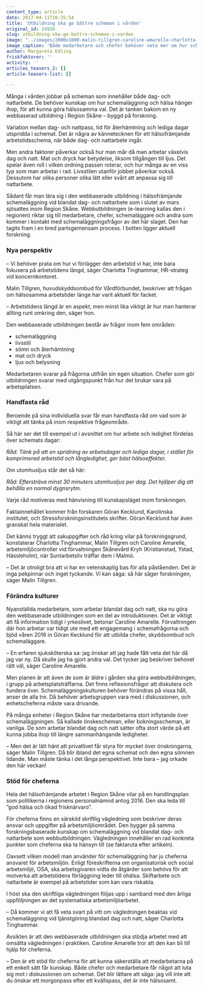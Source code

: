 ```yaml
---
content_type: article
date: 2017-04-11T16:25:54
title: 'Utbildning ska ge bättre scheman i vården'
original_id: 24926
slug: utbildning-ska-ge-battre-scheman-i-varden
image: "../images/2000x1000-malin-tillgren-caroline-amarelle-charlotta-tinghammar-foto-edling.jpg"
image_caption: 'Både medarbetare och chefer behöver veta mer om hur schemaläggning och hälsa hänger ihop, menar Malin Tillgren, Caroline Amarelle och Charlotta Tinghammar, Region Skåne.'
author: Margareta Edling
friskfaktorer: ''
activity: ''
articles_teasers_2: []
article-teasers-list: []

---
```


Många i vården jobbar på scheman som innehåller både dag- och nattarbete. De behöver kunskap om hur schemaläggning och hälsa hänger ihop, för att kunna göra hälsosamma val. Det är tanken bakom en ny webbaserad utbildning i Region Skåne – byggd på forskning.

Variation mellan dag- och nattpass, tid för återhämtning och lediga dagar utspridda i schemat. Det är några av kännetecknen för ett hälsofrämjande arbetstidsschema, när både dag- och nattarbete ingår.

Men andra faktorer påverkar också hur man mår då man arbetar växelvis dag och natt. Mat och dryck har betydelse, liksom tillgången till ljus. Det spelar även roll i vilken ordning passen roterar, och hur många av en viss typ som man arbetar i rad. Livsstilen utanför jobbet påverkar också. Dessutom har olika personer olika lätt eller svårt att anpassa sig till nattarbete.

Sådant får man lära sig i den webbaserade utbildning i hälsofrämjande schemaläggning vid blandat dag- och nattarbete som i slutet av mars sjösattes inom Region Skåne. Webbutbildningen (e-learning kallas den i regionen) riktar sig till medarbetare, chefer, schemaläggare och andra som kommer i kontakt med schemaläggningsfrågor av det här slaget. Den har tagits fram i en bred partsgemensam process. I botten ligger aktuell forskning.

### Nya perspektiv

– Vi behöver prata om hur vi förlägger den arbetstid vi har, inte bara fokusera på arbetstidens längd, säger Charlotta Tinghammar, HR-strateg vid koncernkontoret.

Malin Tillgren, huvudskyddsombud för Vårdförbundet, beskriver att frågan om hälsosamma arbetstider länge har varit aktuell för facket.

– Arbetstidens längd är en aspekt, men minst lika viktigt är hur man hanterar allting runt omkring den, säger hon.

Den webbaserade utbildningen består av frågor inom fem områden:

*   schemaläggning
*   livsstil
*   sömn och återhämtning
*   mat och dryck
*   ljus och belysning

Medarbetaren svarar på frågorna utifrån sin egen situation. Chefer som gör utbildningen svarar med utgångspunkt från hur det brukar vara på arbetsplatsen.

### Handfasta råd

Beroende på sina individuella svar får man handfasta råd om vad som är viktigt att tänka på inom respektive frågeområde.

Så här ser det till exempel ut i avsnittet om hur arbete och ledighet fördelas över schemats dagar:

_Råd: Tänk på att en spridning av arbetsdagar och lediga dagar, i stället för komprimerad arbetstid och långledighet, ger bäst hälsoeffekter._

Om utomhusljus står det så här:

_Råd: Eftersträva minst 30 minuters utomhusljus per dag. Det hjälper dig att behålla en normal dygnsrytm._

Varje råd motiveras med hänvisning till kunskapsläget inom forskningen.

Faktainnehållet kommer från forskaren Göran Kecklund, Karolinska institutet, och Stressforskningsinstitutets skrifter. Göran Kecklund har även granskat hela materialet.

Det känns tryggt att sakuppgifter och råd kring vilar på forskningsgrund, konstaterar Charlotta Tinghammar, Malin Tillgren och Caroline Amarelle, arbetsmiljöcontroller vid förvaltningen Skånevård Kryh (Kristianstad, Ystad, Hässleholm), när Suntarbetsliv träffar dem i Malmö.

– Det är otroligt bra att vi har en vetenskaplig bas för alla påståenden. Det är inga pekpinnar och inget tyckande. Vi kan säga: så här säger forskningen, säger Malin Tillgren.

### Förändra kulturer

Nyanställda medarbetare, som arbetar blandat dag och natt, ska nu göra den webbaserade utbildningen som en del av introduktionen. Det är viktigt att få information tidigt i yrkeslivet, betonar Caroline Amarelle. Förvaltningen där hon arbetar var tidigt ute med ett engagemang i schemafrågorna och bjöd våren 2016 in Göran Kecklund för att utbilda chefer, skyddsombud och schemaläggare.

– En erfaren sjuksköterska sa: jag önskar att jag hade fått veta det här då jag var ny. Då skulle jag ha gjort andra val. Det tycker jag beskriver behovet rätt väl, säger Caroline Amarelle.

Men planen är att även de som är äldre i gården ska göra webbutbildningen, i grupp på arbetsplatsträffarna. Det finns reflexionsfrågor att diskutera och fundera över. Schemaläggningskulturen behöver förändras på vissa håll, anser de alla tre. Då behöver arbetsgruppen vara med i diskussionen, och enhetscheferna måste vara drivande.

På många enheter i Region Skåne har medarbetarna stort inflytande över schemaläggningen. Så kallade önskescheman, eller bokningsscheman, är vanliga. De som arbetar blandat dag och natt sätter ofta stort värde på att kunna jobba ihop till längre sammanhängande ledigheter.

– Men det är lätt hänt att privatlivet får styra för mycket över önskningarna, säger Malin Tillgren. Då blir ibland det egna schemat och den egna sömnen lidande. Man måste tänka i det långa perspektivet. Inte bara – jag orkade den här veckan!

### Stöd för cheferna

Hela det hälsofrämjande arbetet i Region Skåne vilar på en handlingsplan som politikerna i regionens personalnämnd antog 2016. Den ska leda till ”god hälsa och ökad frisknärvaro”. 

För cheferna finns en särskild skriftlig vägledning som beskriver deras ansvar och uppgifter på arbetsmiljöområdet. Den bygger på samma forskningsbaserade kunskap om schemaläggning vid blandat dag- och nattarbete som webbutbildningen. Vägledningen innehåller en rad konkreta punkter som cheferna ska ta hänsyn till (se faktaruta efter artikeln).

Oavsett vilken modell man använder för schemaläggning har ju cheferna ansvaret för arbetsmiljön. Enligt föreskrifterna om organisatorisk och social arbetsmiljö, OSA, ska arbetsgivaren vidta de åtgärder som behövs för att motverka att arbetstidens förläggning leder till ohälsa. Skiftarbete och nattarbete är exempel på arbetstider som kan vara riskabla.

I höst ska den skriftliga vägledningen följas upp i samband med den årliga uppföljningen av det systematiska arbetsmiljöarbetet.

– Då kommer vi att få veta svart på vitt om vägledningen beaktas vid schemaläggning vid tjänstgöring blandad dag och natt, säger Charlotta Tinghammar.

Avsikten är att den webbaserade utbildningen ska stödja arbetet med att omsätta vägledningen i praktiken. Caroline Amarelle tror att den kan bli till hjälp för cheferna.

– Den är ett stöd för cheferna för att kunna säkerställa att medarbetarna på ett enkelt sätt får kunskap. Både chefer och medarbetare får något att luta sig mot i diskussionen om schemat. Det blir lättare att säga: jag vill inte att du önskar ett morgonpass efter ett kvällspass, det är inte hälsosamt.

